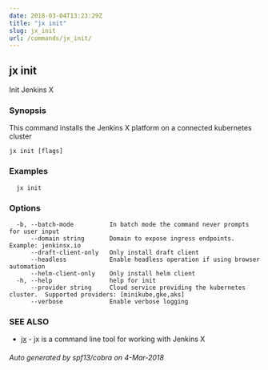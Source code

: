 ```yaml
---
date: 2018-03-04T13:23:29Z
title: "jx init"
slug: jx_init
url: /commands/jx_init/
---
```

## jx init

Init Jenkins X

### Synopsis

This command installs the Jenkins X platform on a connected kubernetes cluster

```
jx init [flags]
```

### Examples

```
  jx init
```

### Options

```
  -b, --batch-mode          In batch mode the command never prompts for user input
      --domain string       Domain to expose ingress endpoints.  Example: jenkinsx.io
      --draft-client-only   Only install draft client
      --headless            Enable headless operation if using browser automation
      --helm-client-only    Only install helm client
  -h, --help                help for init
      --provider string     Cloud service providing the kubernetes cluster.  Supported providers: [minikube,gke,aks]
      --verbose             Enable verbose logging
```

### SEE ALSO

* [jx](/commands/jx/)	 - jx is a command line tool for working with Jenkins X

###### Auto generated by spf13/cobra on 4-Mar-2018
